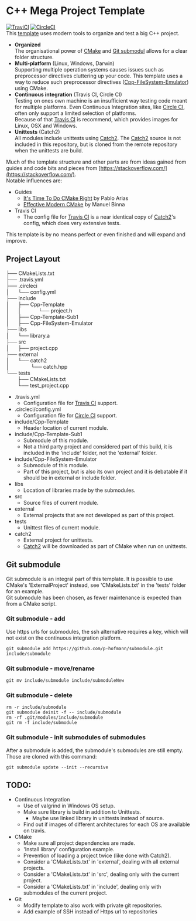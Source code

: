 # C++ Mega Project Template
[![TraviCI](https://api.travis-ci.com/p-hofmann/Cpp-Template.svg?branch=master)](https://travis-ci.com/p-hofmann/Cpp-Template)
[![CircleCI](https://circleci.com/gh/p-hofmann/Cpp-Template/tree/master.svg?style=svg)](https://circleci.com/gh/p-hofmann/Cpp-Template/tree/master)  
This [template](https://github.com/p-hofmann/Cpp-Template) uses modern tools to organize and test a big C++ project.
* **Organized**  
The organisational power of [CMake](https://cmake.org/) and [Git submodul](https://git-scm.com/) allows for a clear folder structure.  
* **Multi-platform** (Linux, Windows, Darwin)  
Supporting multiple operation systems causes issues such as preprocessor directives cluttering up your code.
This template uses a way to reduce such preprocessor directives ([Cpp-FileSystem-Emulator](https://github.com/catchorg/Cpp-FileSystem-Emulator)) using CMake.
* **Continuous integration** (Travis CI, Circle CI)  
Testing on ones own machine is an insufficient way testing code meant for multiple platforms.
Even Continuous Integration sites, like [Circle CI](https://circleci.com/), 
often only support a limited selection of platforms.  
Because of that [Travis CI](https://travis-ci.com/) is recommend, which provides images for Linux, OSX and Windows.
* **Unittests** (Catch2)  
All modules include unittests using [Catch2](https://github.com/catchorg/Catch2).
The [Catch2](https://github.com/catchorg/Catch2) source is not included in this repository, 
but is cloned from the remote repository when the unittests are build.  

Much of the template structure and other parts are from ideas gained from guides 
and code bits and pieces from [https://stackoverflow.com/](https://stackoverflow.com/).  
Notable influences are:
* Guides
  - [It's Time To Do CMake Right](https://pabloariasal.github.io/2018/02/19/its-time-to-do-cmake-right/) by Pablo Arias
  - [Effective Modern CMake](https://gist.github.com/mbinna/c61dbb39bca0e4fb7d1f73b0d66a4fd1) by Manuel Binna
* Travis CI
  - The config file for [Travis CI](https://travis-ci.com/) is a near identical copy of [Catch2](https://github.com/catchorg/Catch2)'s config, 
  which does very extensive tests.

This template is by no means perfect or even finished and will expand and improve.

## Project Layout

├── CMakeLists.txt  
├── .travis.yml  
├── .circleci  
│&nbsp;&nbsp;&nbsp;&nbsp;&nbsp;&nbsp;└── config.yml  
├── include  
│&nbsp;&nbsp;&nbsp;&nbsp;&nbsp;&nbsp;├── Cpp-Template  
│&nbsp;&nbsp;&nbsp;&nbsp;&nbsp;&nbsp;│ &nbsp;&nbsp;&nbsp;&nbsp;&nbsp;&nbsp;&nbsp;&nbsp;&nbsp;&nbsp;&nbsp;└── project.h   
│&nbsp;&nbsp;&nbsp;&nbsp;&nbsp;&nbsp;├── Cpp-Template-Sub1  
│&nbsp;&nbsp;&nbsp;&nbsp;&nbsp;&nbsp;├── Cpp-FileSystem-Emulator  
├── libs  
│&nbsp;&nbsp;&nbsp;&nbsp;&nbsp;&nbsp;└── library.a  
├── src  
│&nbsp;&nbsp;&nbsp;&nbsp;&nbsp;&nbsp;├── project.cpp  
├── external  
│&nbsp;&nbsp;&nbsp;&nbsp;&nbsp;&nbsp;└── catch2  
│&nbsp;&nbsp;&nbsp;&nbsp;&nbsp;&nbsp;&nbsp;&nbsp;&nbsp;&nbsp;&nbsp;&nbsp;&nbsp;&nbsp;&nbsp;└── catch.hpp  
└── tests  
&nbsp;&nbsp;&nbsp;&nbsp;&nbsp;&nbsp;&nbsp;&nbsp;├── CMakeLists.txt  
&nbsp;&nbsp;&nbsp;&nbsp;&nbsp;&nbsp;&nbsp;&nbsp;└── test_project.cpp  

* .travis.yml
  - Configuration file for [Travis CI](https://travis-ci.com/) support.
* .circleci/config.yml
  - Configuration file for [Circle CI](https://circleci.com/) support.
* include/Cpp-Template
  - Header location of current module.
* include/Cpp-Template-Sub1
  - Submodule of this module. 
  - Not a third party project and considered part of this build, 
it is included in the 'include' folder, not the 'external' folder.
* include/Cpp-FileSystem-Emulator
  - Submodule of this module.
  - Part of this project, 
but is also its own project and it is debatable if it should be in external or include folder.
* libs
  - Location of libraries made by the submodules.
* src
  - Source files of current module.
* external
  - External projects that are not developed as part of this project.
* tests
  - Unittest files of current module.
* catch2
  - External project for unittests.
  - [Catch2](https://github.com/catchorg/Catch2) will be downloaded as part of CMake when run on unittests.

## Git submodule
Git submodule is an integral part of this template.
It is possible to use CMake's 'ExternalProject' instead, see 'CMakeLists.txt' in the 'tests' folder for an example.  
Git submodule has been chosen, as fewer maintenance is expected than from a CMake script.

### Git submodule - add
Use https urls for submodules, the ssh alternative requires a key, 
which will not exist on the continuous integration platform.
```
git submodule add https://github.com/p-hofmann/submodule.git include/submodule
```

### Git submodule - move/rename
```
git mv include/submodule include/submoduleNew
```

### Git submodule - delete
```
rm -r include/submodule
git submodule deinit -f -- include/submodule    
rm -rf .git/modules/include/submodule
git rm -f include/submodule
```

### Git submodule - init submodules of submodules
After a submodule is added, the submodule's submodules are still empty. Those are cloned with this command:
```
git submodule update --init --recursive
```

## TODO:
* Continuous Integration
  - Use of valgrind in Windows OS setup.
  - Make sure library is build in addition to Unittests.
    * Maybe use linked library in unittests instead of source.
  - Find out if images of different architectures for each OS are available on travis.
* CMake
  - Make sure all project dependencies are made.
  - 'Install library' configuration example.
  - Prevention of loading a project twice (like done with Catch2).
  - Consider a 'CMakeLists.txt' in 'external', dealing with all external projects.
  - Consider a 'CMakeLists.txt' in 'src', dealing only with the current project.
  - Consider a 'CMakeLists.txt' in 'include', dealing only with submodules of the current project.
* Git
  - Modify template to also work with private git repositories.
  - Add example of SSH instead of Https url to repositories
